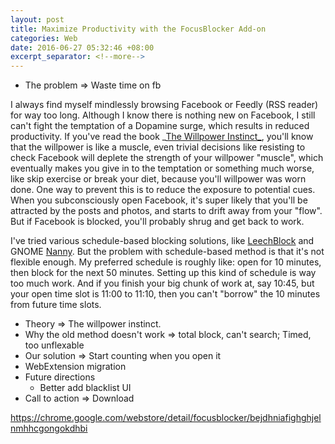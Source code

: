 ```yaml
---
layout: post
title: Maximize Productivity with the FocusBlocker Add-on
categories: Web
date: 2016-06-27 05:32:46 +08:00
excerpt_separator: <!--more-->
---
```


* The problem => Waste time on fb

I always find myself mindlessly browsing Facebook or Feedly (RSS reader) for way too long. Although I know there is nothing new on Facebook, I still can't fight the temptation of a Dopamine surge, which results in reduced productivity. If you've read the book _[The Willpower Instinct_](TBD), you'll know that the willpower is like a muscle, even trivial decisions like resisting to check Facebook will deplete the strength of your willpower "muscle", which eventually makes you give in to the temptation or something much worse, like skip exercise or break your diet, because you'll willpower was worn done. One way to prevent this is to reduce the exposure to potential cues. When you subconsciously open Facebook, it's super likely that you'll be attracted by the posts and photos, and starts to drift away from your "flow". But if Facebook is blocked, you'll probably shrug and get back to work.


I've tried various schedule-based blocking solutions, like [LeechBlock](TBD) and GNOME [Nanny](TBD). But the problem with schedule-based method is that it's not flexible enough. My preferred schedule is roughly like: open for 10 minutes, then block for the next 50 minutes. Setting up this kind of schedule is way too much work. And if you finish your big chunk of work at, say 10:45, but your open time slot is 11:00 to 11:10, then you can't "borrow" the 10 minutes from future time slots.
* Theory => The willpower instinct.
* Why the old method doesn't work => total block, can't search; Timed, too unflexable
* Our solution => Start counting when you open it
* WebExtension migration
* Future directions
  * Better add blacklist UI
* Call to action => Download

https://chrome.google.com/webstore/detail/focusblocker/bejdhniafighghjelnmhhcgongokdhbi
